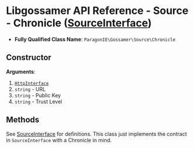 # Libgossamer API Reference - Source - Chronicle ([SourceInterface](../Interfaces/SourceInterface.md))

* **Fully Qualified Class Name**: `ParagonIE\Gossamer\Source\Chronicle`

## Constructor

**Arguments**:

1. [`HttpInterface`](../Interfaces/HttpInterface.md)
2. `string` - URL
3. `string` - Public Key
4. `string` - Trust Level

## Methods

See [SourceInterface](../Interfaces/SourceInterface.md) for definitions. This class just implements
the contract in `SourceInterface` with a Chronicle in mind.
